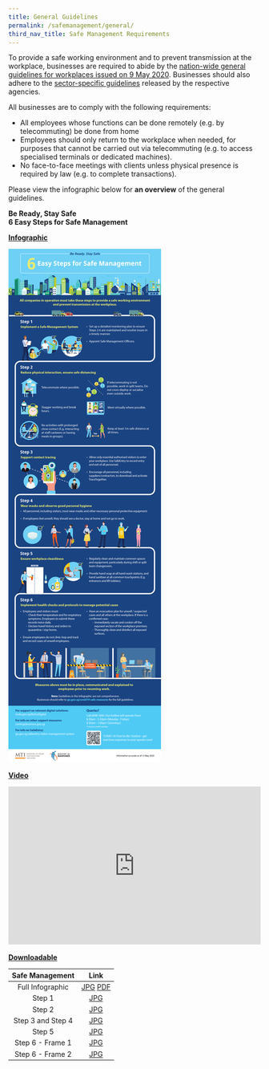 ```yaml
---
title: General Guidelines
permalink: /safemanagement/general/
third_nav_title: Safe Management Requirements
---
```


To provide a safe working environment and to prevent transmission at the workplace, businesses are required to abide by the <a href="https://www.mom.gov.sg/covid-19/requirements-for-safe-management-measures">nation-wide general guidelines for workplaces issued on 9 May 2020</a>. Businesses should also adhere to the <a href="https://go.gov.sg/safemanagementsector">sector-specific guidelines</a> released by the respective agencies.

All businesses are to comply with the following requirements: 
- All employees whose functions can be done remotely (e.g. by telecommuting) be done from home 
- Employees should only return to the workplace when needed, for purposes that cannot be carried out via telecommuting (e.g. to access specialised terminals or dedicated machines).
- No face-to-face meetings with clients unless physical presence is required by law (e.g. to complete transactions).

Please view the infographic below for **an overview** of the general guidelines.


**Be Ready, Stay Safe**<br>
**6 Easy Steps for Safe Management**

**<ins>Infographic</ins>**

[![Safe Management Practices](/images/safemanagement.jpg)](/safemanagement/general/)

**<ins>Video</ins>**

<iframe width="100%" height="315" src="https://www.youtube.com/embed/ajV1jR6Exv0" frameborder="0" allow="accelerometer; autoplay; encrypted-media; gyroscope; picture-in-picture" allowfullscreen></iframe>

**<ins>Downloadable</ins>**

|  Safe Management  |                                                                     Link                                                                      |
| :---------------: | :-------------------------------------------------------------------------------------------------------------------------------------------: |
| Full Infographic  | <a href="https://go.gov.sg/fullinfographicpic" target="_blank">JPG</a> <a href="https://go.gov.sg/fullinfographicpdf" target="_blank">PDF</a> |
|      Step 1       |                                         <a href="https://go.gov.sg/safestep1" target="_blank">JPG</a>                                         |
|      Step 2       |                                         <a href="https://go.gov.sg/safestep2" target="_blank">JPG</a>                                         |
| Step 3 and Step 4 |                                         <a href="https://go.gov.sg/safestep3" target="_blank">JPG</a>                                         |
|      Step 5       |                                         <a href="https://go.gov.sg/safestep4" target="_blank">JPG</a>                                         |
| Step 6 - Frame 1  |                                         <a href="https://go.gov.sg/safestep5" target="_blank">JPG</a>                                         |
| Step 6 - Frame 2  |                                         <a href="https://go.gov.sg/safestep6" target="_blank">JPG</a>                                         |

